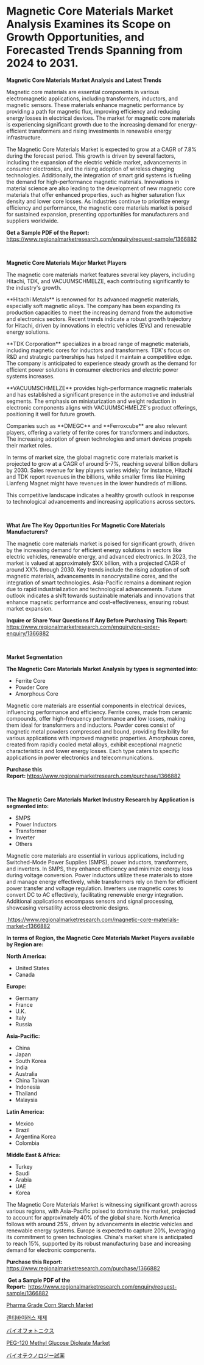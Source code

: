 <p><h1>Magnetic Core Materials Market Analysis Examines its Scope on Growth Opportunities, and Forecasted Trends Spanning from 2024 to 2031.</h1></p><p><strong>Magnetic Core Materials Market Analysis and Latest Trends</strong></p>
<p><p>Magnetic core materials are essential components in various electromagnetic applications, including transformers, inductors, and magnetic sensors. These materials enhance magnetic performance by providing a path for magnetic flux, improving efficiency and reducing energy losses in electrical devices. The market for magnetic core materials is experiencing significant growth due to the increasing demand for energy-efficient transformers and rising investments in renewable energy infrastructure.</p><p>The Magnetic Core Materials Market is expected to grow at a CAGR of 7.8% during the forecast period. This growth is driven by several factors, including the expansion of the electric vehicle market, advancements in consumer electronics, and the rising adoption of wireless charging technologies. Additionally, the integration of smart grid systems is fueling the demand for high-performance magnetic materials. Innovations in material science are also leading to the development of new magnetic core materials that offer enhanced properties, such as higher saturation flux density and lower core losses. As industries continue to prioritize energy efficiency and performance, the magnetic core materials market is poised for sustained expansion, presenting opportunities for manufacturers and suppliers worldwide.</p></p>
<p><strong>Get a Sample PDF of the Report:&nbsp;</strong> <a href="https://www.regionalmarketresearch.com/enquiry/request-sample/1366882">https://www.regionalmarketresearch.com/enquiry/request-sample/1366882</a></p>
<p>&nbsp;</p>
<p><strong>Magnetic Core Materials Major Market Players</strong></p>
<p><p>The magnetic core materials market features several key players, including Hitachi, TDK, and VACUUMSCHMELZE, each contributing significantly to the industry's growth.</p><p>**Hitachi Metals** is renowned for its advanced magnetic materials, especially soft magnetic alloys. The company has been expanding its production capacities to meet the increasing demand from the automotive and electronics sectors. Recent trends indicate a robust growth trajectory for Hitachi, driven by innovations in electric vehicles (EVs) and renewable energy solutions.</p><p>**TDK Corporation** specializes in a broad range of magnetic materials, including magnetic cores for inductors and transformers. TDK's focus on R&D and strategic partnerships has helped it maintain a competitive edge. The company is anticipated to experience steady growth as the demand for efficient power solutions in consumer electronics and electric power systems increases.</p><p>**VACUUMSCHMELZE** provides high-performance magnetic materials and has established a significant presence in the automotive and industrial segments. The emphasis on miniaturization and weight reduction in electronic components aligns with VACUUMSCHMELZE's product offerings, positioning it well for future growth.</p><p>Companies such as **DMEGC** and **Ferroxcube** are also relevant players, offering a variety of ferrite cores for transformers and inductors. The increasing adoption of green technologies and smart devices propels their market roles.</p><p>In terms of market size, the global magnetic core materials market is projected to grow at a CAGR of around 5-7%, reaching several billion dollars by 2030. Sales revenue for key players varies widely; for instance, Hitachi and TDK report revenues in the billions, while smaller firms like Haining Lianfeng Magnet might have revenues in the lower hundreds of millions.</p><p>This competitive landscape indicates a healthy growth outlook in response to technological advancements and increasing applications across sectors.</p></p>
<p>&nbsp;</p>
<p><strong>What Are The Key Opportunities For Magnetic Core Materials Manufacturers?</strong></p>
<p><p>The magnetic core materials market is poised for significant growth, driven by the increasing demand for efficient energy solutions in sectors like electric vehicles, renewable energy, and advanced electronics. In 2023, the market is valued at approximately $XX billion, with a projected CAGR of around XX% through 2030. Key trends include the rising adoption of soft magnetic materials, advancements in nanocrystalline cores, and the integration of smart technologies. Asia-Pacific remains a dominant region due to rapid industrialization and technological advancements. Future outlook indicates a shift towards sustainable materials and innovations that enhance magnetic performance and cost-effectiveness, ensuring robust market expansion.</p></p>
<p><strong>Inquire or Share Your Questions If Any Before Purchasing This Report:</strong> <a href="https://www.regionalmarketresearch.com/enquiry/pre-order-enquiry/1366882">https://www.regionalmarketresearch.com/enquiry/pre-order-enquiry/1366882</a></p>
<p>&nbsp;</p>
<p><strong>Market Segmentation</strong></p>
<p><strong>The Magnetic Core Materials Market Analysis by types is segmented into:</strong></p>
<p><ul><li>Ferrite Core</li><li>Powder Core</li><li>Amorphous Core</li></ul></p>
<p><p>Magnetic core materials are essential components in electrical devices, influencing performance and efficiency. Ferrite cores, made from ceramic compounds, offer high-frequency performance and low losses, making them ideal for transformers and inductors. Powder cores consist of magnetic metal powders compressed and bound, providing flexibility for various applications with improved magnetic properties. Amorphous cores, created from rapidly cooled metal alloys, exhibit exceptional magnetic characteristics and lower energy losses. Each type caters to specific applications in power electronics and telecommunications.</p></p>
<p><strong>Purchase this Report:&nbsp;</strong><a href="https://www.regionalmarketresearch.com/purchase/1366882">https://www.regionalmarketresearch.com/purchase/1366882</a></p>
<p>&nbsp;</p>
<p><strong>The Magnetic Core Materials Market Industry Research by Application is segmented into:</strong></p>
<p><ul><li>SMPS</li><li>Power Inductors</li><li>Transformer</li><li>Inverter</li><li>Others</li></ul></p>
<p><p>Magnetic core materials are essential in various applications, including Switched-Mode Power Supplies (SMPS), power inductors, transformers, and inverters. In SMPS, they enhance efficiency and minimize energy loss during voltage conversion. Power inductors utilize these materials to store and manage energy effectively, while transformers rely on them for efficient power transfer and voltage regulation. Inverters use magnetic cores to convert DC to AC effectively, facilitating renewable energy integration. Additional applications encompass sensors and signal processing, showcasing versatility across electronic designs.</p></p>
<p><a href="https://www.regionalmarketresearch.com/magnetic-core-materials-market-r1366882">&nbsp;https://www.regionalmarketresearch.com/magnetic-core-materials-market-r1366882</a></p>
<p><strong>In terms of Region, the Magnetic Core Materials Market Players available by Region are:</strong></p>
<p>
    <p> <strong> North America: </strong>
        <ul>
            <li>United States</li>
            <li>Canada</li>
        </ul>
        </p> 
    <p> <strong> Europe: </strong>
        <ul>
            <li>Germany</li>
            <li>France</li>
            <li>U.K.</li>
            <li>Italy</li>
            <li>Russia</li>
        </ul>
        </p> 
    <p> <strong> Asia-Pacific: </strong>
        <ul>
            <li>China</li>
            <li>Japan</li>
            <li>South Korea</li>
            <li>India</li>
            <li>Australia</li>
            <li>China Taiwan</li>
            <li>Indonesia</li>
            <li>Thailand</li>
            <li>Malaysia</li>
        </ul>
        </p> 
    <p> <strong> Latin America: </strong>
        <ul>
            <li>Mexico</li>
            <li>Brazil</li>
            <li>Argentina Korea</li>
            <li>Colombia</li>
        </ul>
        </p> 
    <p> <strong> Middle East & Africa: </strong>
        <ul>
            <li>Turkey</li>
            <li>Saudi</li>
            <li>Arabia</li>
            <li>UAE</li>
            <li>Korea</li>
        </ul>
    </p>
    </p>
<p><p>The Magnetic Core Materials Market is witnessing significant growth across various regions, with Asia-Pacific poised to dominate the market, projected to account for approximately 40% of the global share. North America follows with around 25%, driven by advancements in electric vehicles and renewable energy systems. Europe is expected to capture 20%, leveraging its commitment to green technologies. China's market share is anticipated to reach 15%, supported by its robust manufacturing base and increasing demand for electronic components.</p></p>
<p><strong>Purchase this Report: </strong><a href="https://www.regionalmarketresearch.com/purchase/1366882">https://www.regionalmarketresearch.com/purchase/1366882</a></p>
<p>&nbsp;<strong>Get a Sample PDF of the Report:&nbsp;&nbsp;</strong><a href="https://www.regionalmarketresearch.com/enquiry/request-sample/1366882">https://www.regionalmarketresearch.com/enquiry/request-sample/1366882</a></p>
<p><strong></strong></p>
<p><p><a href="https://issuu.com/reportprime-2/docs/pharma-grade-corn-starch-market-siz_c80ed96cb39ecc">Pharma Grade Corn Starch Market</a></p><p><a href="https://medium.com/@layo.mumuney/%EB%A0%8C%ED%8B%B0%EB%B0%94%EC%9D%B4%EB%9F%AC%EC%8A%A4-%EC%A4%80%EB%B9%84%EB%AC%BC-%EC%8B%9C%EC%9E%A5-%EA%B7%9C%EB%AA%A8-%EB%B0%8F-%EC%A0%90%EC%9C%A0%EC%9C%A8-%EB%B6%84%EC%84%9D-%EC%84%B1%EC%9E%A5-%EC%B6%94%EC%84%B8-%EB%B0%8F-%EC%A0%84%EB%A7%9D-2024-2031-f8f89cde6c2c">렌티바이러스 제제</a></p><p><a href="https://medium.com/@vellajacobi2023/%E3%83%90%E3%82%A4%E3%82%AA%E3%83%95%E3%82%A9%E3%83%88%E3%83%8B%E3%82%AF%E3%82%B9%E5%B8%82%E5%A0%B4%E3%81%AE%E6%9C%AA%E6%9D%A5-%E3%82%B0%E3%83%AD%E3%83%BC%E3%83%90%E3%83%AB%E5%B8%82%E5%A0%B4%E4%BA%88%E6%B8%AC%E3%81%A8%E5%B8%82%E5%A0%B4%E5%8B%95%E5%90%91-2024-2031-49881caf746b?postPublishedType=repub">バイオフォトニクス</a></p><p><a href="https://issuu.com/reportprime-2/docs/peg-120-methyl-glucose-dioleate-mar_63787478a7017e">PEG-120 Methyl Glucose Dioleate Market</a></p><p><a href="https://medium.com/@vellajacobi2023/%E4%BB%A5%E4%B8%8B%E3%81%AE%E6%96%87%E7%AB%A0%E3%82%92%E6%97%A5%E6%9C%AC%E8%AA%9E%E3%81%AB%E7%BF%BB%E8%A8%B3%E3%81%97%E3%81%BE%E3%81%99-2024%E5%B9%B4%E3%81%8B%E3%82%892031%E5%B9%B4%E3%81%AE%E6%9C%9F%E9%96%93%E3%81%AB%E3%81%8A%E3%81%91%E3%82%8B7-5-%E3%81%AEcagr%E4%BA%88%E6%B8%AC%E3%81%A8%E3%81%9D%E3%81%AE%E6%80%A5%E6%88%90%E9%95%B7%E3%82%92%E6%8C%81%E3%81%A4%E3%82%B0%E3%83%AD%E3%83%BC%E3%83%90%E3%83%AB%E3%83%90%E3%82%A4%E3%82%AA%E3%83%86%E3%82%AF%E3%83%8E%E3%83%AD%E3%82%B8%E3%83%BC%E8%A9%A6%E8%96%AC%E5%B8%82%E5%A0%B4%E3%81%AE%E8%A9%B3%E7%B4%B0%E5%88%86%E6%9E%90-d60e8f665d74?postPublishedType=repub">バイオテクノロジー試薬</a></p></p>